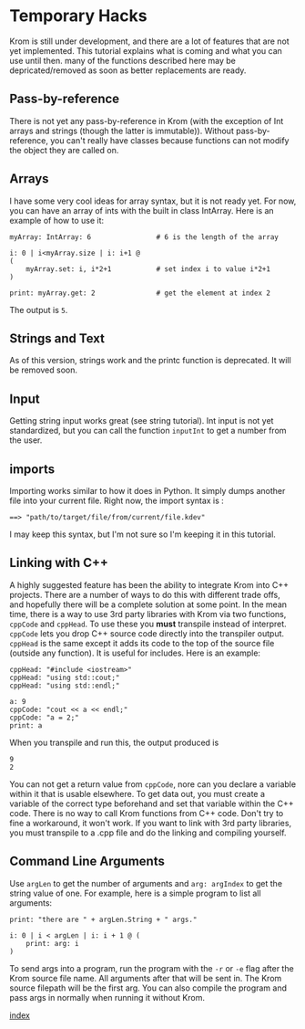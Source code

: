 # Temporary Hacks

Krom is still under development, and there are a lot of features that are not yet implemented. This tutorial explains what is coming and what you can use until then. many of the functions described here may be depricated/removed as soon as better replacements are ready.

## Pass-by-reference
There is not yet any pass-by-reference in Krom (with the exception of Int arrays and strings (though the latter is immutable)). Without pass-by-reference, you can't really have classes because functions can not modify the object they are called on.

## Arrays
I have some very cool ideas for array syntax, but it is not ready yet. For now, you can have an array of ints with the built in class IntArray. Here is an example of how to use it:

```
myArray: IntArray: 6                # 6 is the length of the array

i: 0 | i<myArray.size | i: i+1 @
(
    myArray.set: i, i*2+1           # set index i to value i*2+1
)

print: myArray.get: 2               # get the element at index 2

```

The output is `5`.

## Strings and Text
As of this version, strings work and the printc function is deprecated. It will be removed soon.

## Input
Getting string input works great (see string tutorial). Int input is not yet standardized, but you can call the function `inputInt` to get a number from the user.

## imports
Importing works similar to how it does in Python. It simply dumps another file into your current file. Right now, the import syntax is :

```
==> "path/to/target/file/from/current/file.kdev"
```

I may keep this syntax, but I'm not sure so I'm keeping it in this tutorial.

## Linking with C++
A highly suggested feature has been the ability to integrate Krom into C++ projects. There are a number of ways to do this with different trade offs, and hopefully there will be a complete solution at some point. In the mean time, there is a way to use 3rd party libraries with Krom via two functions, `cppCode` and `cppHead`. To use these you **must** transpile instead of interpret. `cppCode` lets you drop C++ source code directly into the transpiler output. `cppHead` is the same except it adds its code to the top of the source file (outside any function). It is useful for includes. Here is an example:

```
cppHead: "#include <iostream>"
cppHead: "using std::cout;"
cppHead: "using std::endl;"

a: 9
cppCode: "cout << a << endl;"
cppCode: "a = 2;"
print: a
```
When you transpile and run this, the output produced is
```
9
2
```

You can not get a return value from `cppCode`, nore can you declare a variable within it that is usable elsewhere. To get data out, you must create a variable of the correct type beforehand and set that variable within the C++ code. There is no way to call Krom functions from C++ code. Don't try to fine a workaround, it won't work. If you want to link with 3rd party libraries, you must transpile to a .cpp file and do the linking and compiling yourself.

## Command Line Arguments
Use `argLen` to get the number of arguments and `arg: argIndex` to get the string value of one. For example, here is a simple program to list all arguments:
```
print: "there are " + argLen.String + " args."

i: 0 | i < argLen | i: i + 1 @ (
	print: arg: i
)
```
To send args into a program, run the program with the `-r` or `-e` flag after the Krom source file name. All arguments after that will be sent in. The Krom source filepath will be the first arg. You can also compile the program and pass args in normally when running it without Krom.

[index](index.md)
